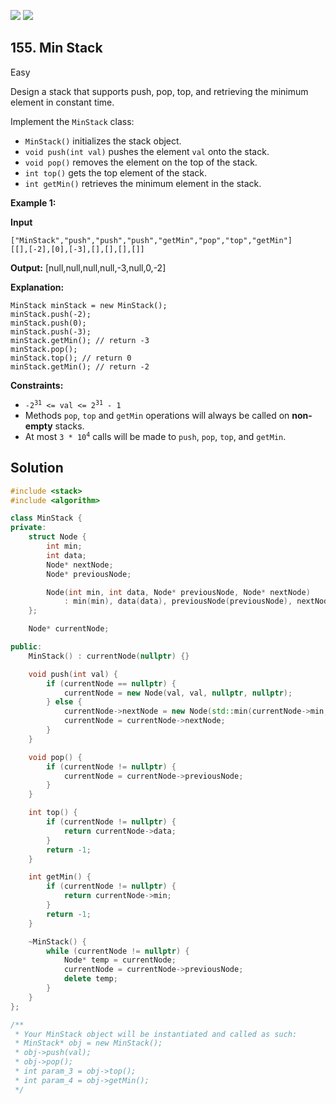 [![](https://img.shields.io/github/stars/LeetCode-in-Cpp/LeetCode-in-Cpp?label=Stars&style=flat-square)](https://github.com/LeetCode-in-Cpp/LeetCode-in-Cpp)
[![](https://img.shields.io/github/forks/LeetCode-in-Cpp/LeetCode-in-Cpp?label=Fork%20me%20on%20GitHub%20&style=flat-square)](https://github.com/LeetCode-in-Cpp/LeetCode-in-Cpp/fork)

## 155\. Min Stack

Easy

Design a stack that supports push, pop, top, and retrieving the minimum element in constant time.

Implement the `MinStack` class:

*   `MinStack()` initializes the stack object.
*   `void push(int val)` pushes the element `val` onto the stack.
*   `void pop()` removes the element on the top of the stack.
*   `int top()` gets the top element of the stack.
*   `int getMin()` retrieves the minimum element in the stack.

**Example 1:**

**Input**

    ["MinStack","push","push","push","getMin","pop","top","getMin"]
    [[],[-2],[0],[-3],[],[],[],[]]

**Output:** [null,null,null,null,-3,null,0,-2]

**Explanation:**

    MinStack minStack = new MinStack();
    minStack.push(-2);
    minStack.push(0);
    minStack.push(-3);
    minStack.getMin(); // return -3
    minStack.pop();
    minStack.top(); // return 0
    minStack.getMin(); // return -2 

**Constraints:**

*   <code>-2<sup>31</sup> <= val <= 2<sup>31</sup> - 1</code>
*   Methods `pop`, `top` and `getMin` operations will always be called on **non-empty** stacks.
*   At most <code>3 * 10<sup>4</sup></code> calls will be made to `push`, `pop`, `top`, and `getMin`.

## Solution

```cpp
#include <stack>
#include <algorithm>

class MinStack {
private:
    struct Node {
        int min;
        int data;
        Node* nextNode;
        Node* previousNode;

        Node(int min, int data, Node* previousNode, Node* nextNode)
            : min(min), data(data), previousNode(previousNode), nextNode(nextNode) {}
    };

    Node* currentNode;

public:
    MinStack() : currentNode(nullptr) {}

    void push(int val) {
        if (currentNode == nullptr) {
            currentNode = new Node(val, val, nullptr, nullptr);
        } else {
            currentNode->nextNode = new Node(std::min(currentNode->min, val), val, currentNode, nullptr);
            currentNode = currentNode->nextNode;
        }
    }

    void pop() {
        if (currentNode != nullptr) {
            currentNode = currentNode->previousNode;
        }
    }

    int top() {
        if (currentNode != nullptr) {
            return currentNode->data;
        }
        return -1;
    }

    int getMin() {
        if (currentNode != nullptr) {
            return currentNode->min;
        }
        return -1;
    }

    ~MinStack() {
        while (currentNode != nullptr) {
            Node* temp = currentNode;
            currentNode = currentNode->previousNode;
            delete temp;
        }
    }
};

/**
 * Your MinStack object will be instantiated and called as such:
 * MinStack* obj = new MinStack();
 * obj->push(val);
 * obj->pop();
 * int param_3 = obj->top();
 * int param_4 = obj->getMin();
 */
```
